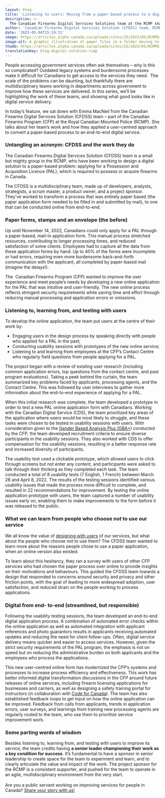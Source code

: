 ```yaml
---
layout: blog
title: 'Listening to users: Moving from a paper-based process to a digital service'
description: >-
  The Canadian Firearms Digital Services Solutions team at the RCMP share their user-centred approach to converting a paper-based service online.
author: 'Canadian Firearms Digital Services Solution (CFDSS) team, RCMP'
date: '2023-05-04T15:19:31'
image: https://articles.alpha.canada.ca/uploads/sites/25/2023/05/RCMPDigitalServicesBlog_Blog_Post-scaled.jpg
image-alt: A graphic illustration of paper files in a folder moving to a digital system on a laptop.
thumb: https://articles.alpha.canada.ca/uploads/sites/25/2023/05/RCMPDigitalServicesBlog_Blog_Post-scaled.jpg
translationKey: blog-digital-solution-rcmp
---
```


<p>People accessing government services often ask themselves &#8211; why is this so complicated? Outdated legacy systems and burdensome processes make it difficult for Canadians to get access to the services they need.&nbsp; The scale of the problems can be daunting, but thankfully there are multidisciplinary teams working in departments across government to improve how these services are delivered. In this series, we’ll be highlighting the work of these teams, and showing what good looks like in digital service delivery.&nbsp;</p>



<p>In today’s feature, we sat down with Emma MacNeil from the Canadian Firearms Digital Services Solution (CFDSS) team – part of the Canadian Firearms Program (CFP) at the Royal Canadian Mounted Police (RCMP). She talks about her team&#8217;s work and how they applied a user-centred approach to convert a paper-based process to an end-to-end digital service.</p>



<h3 class="wp-block-heading" id="h-untangling-an-acronym-cfdss-and-the-work-they-do"><strong>Untangling an acronym: CFDSS and the work they do&nbsp;</strong></h3>



<p>The Canadian Firearms Digital Services Solution (CFDSS) team is a small but mighty group in the RCMP, who have been working to design a digital solution to a paper-based problem: applying for a Possession and Acquisition Licence (PAL), which is required to possess or acquire firearms in Canada.&nbsp;</p>



<p>The CFDSS is a multidisciplinary team, made up of developers, analysts, strategists, a scrum master, a product owner, and a project sponsor. They’ve worked to transform a process that was entirely paper based (the paper application form needed to be filled in and submitted by mail), to one that can be conducted online from end-to-end.&nbsp;</p>



<h3 class="wp-block-heading" id="h-paper-forms-stamps-and-an-envelope-the-before"><strong>Paper forms, stamps and an envelope (the before)</strong></h3>



<p>Up until November 14, 2022, Canadians could only apply for a PAL through a paper-based, mail-in application form. This manual process stretched resources, contributing to longer processing times, and reduced satisfaction of some clients. Employees had to capture all the data from these application forms by hand. Up to 40% of the forms were incomplete or had errors, requiring even more burdensome back-and-forth communication with the applicant, all completed by paper-based mail (imagine the delays!).&nbsp;</p>



<p>The &nbsp;Canadian Firearms Program (CFP) wanted to improve the user experience and meet people’s needs by developing a new online application for the PAL that was intuitive and user-friendly. The new online process reflects stringent security requirements while saving time and effort through reducing manual processing and application errors or omissions.&nbsp;&nbsp;</p>



<h3 class="wp-block-heading"><strong>Listening to, learning from, and testing with users</strong></h3>



<p>To develop the online application, the team put users at the centre of their work by:&nbsp;</p>



<ul>
<li>Engaging users in the design process by speaking directly with people who applied for a PAL in the past;</li>



<li>Conducting usability sessions with prototypes of the new online service; </li>



<li>Listening to and learning from employees at the CFP’s Contact Centre who regularly field questions from people applying for a PAL.</li>
</ul>



<p>The project began with a review of existing user research (including common application errors, top questions from the contact centre, and past program evaluations). Taking a peek behind the curtain, the team summarized key problems faced by applicants, processing agents, and the Contact Centre. This was followed by user interviews to gather more information about the end-to-end experience of applying for a PAL.&nbsp;</p>



<p>When this initial research was complete, the team developed a prototype in order to test a new PAL online application form with Canadians. Working with the Canadian Digital Service (CDS), the team prioritized key areas of the application where users would be most likely to struggle, and these tasks were chosen to be tested in usability sessions with users. With consideration given to the <a href="https://women-gender-equality.canada.ca/en/gender-based-analysis-plus/what-gender-based-analysis-plus.html" target="_blank" rel="noreferrer noopener">Gender Based Analysis Plus (GBA+</a>) conducted by the CFP, the team developed recruitment criteria to ensure diverse participants in the usability sessions. They also worked with CDS to offer compensation for the usability sessions, resulting in a better response rate and increased diversity of participants.&nbsp;</p>



<p>The usability test used a clickable prototype, which allowed users to click through screens but not enter any content, and participants were asked to talk through their thinking as they completed each task. The team conducted a total of 8 usability tests (7 English, 1 French) between March 28 and April 8, 2022. The results of the testing sessions identified various usability issues that made the process more difficult to complete, and resulted in 22 recommendations for improvement. By testing the online application prototype with users, the team captured a number of usability issues early on, enabling them to make improvements to the form before it was released to the public.&nbsp;</p>



<h3 class="wp-block-heading"><strong>What we can learn from people who choose <em>not </em>to use our service</strong></h3>



<p>We all know the value of <a href="https://www.canada.ca/en/government/system/digital-government/government-canada-digital-standards.html" target="_blank" rel="noreferrer noopener">designing with users</a> of our services, but what about the people who choose <em>not </em>to use them? The CFDSS team wanted to learn more about the reasons people chose to use a paper application, when an online version also existed.&nbsp;</p>



<p>To learn about this hesitancy, they ran a survey with users of other CFP services who had chosen the paper process over online to provide insights on their motivations and behaviours. This guided the CFDSS team towards a design that responded to concerns around security and privacy and other friction points, with the goal of leading to more widespread adoption, user satisfaction, and reduced strain on the people working to process applications.</p>



<h3 class="wp-block-heading"><strong>Digital from end- to-end (streamlined, but responsible) </strong></h3>



<p>Following the usability testing sessions, the team developed an end-to-end digital application process. A combination of automated error checks within the online application as well as automated integration with applicant references and photo guarantors results in applicants receiving automated updates and reducing the need for client follow-ups. Often, digital service delivery means quicker and easier to access services. However, given the strict security requirements of the PAL program, the emphasis is not on speed but on reducing the administrative burden on both applicants and the employees who process the applications.&nbsp;</p>



<p>This new user-centred online form has modernized the CFP’s systems and processes to increase process efficiency and effectiveness. This work has better informed digital transformation discussions in the CFP around future releases of online services, including firearm licensing applications for businesses and carriers, as well as designing a safety training portal for instructors (in collaboration with <a href="https://codefor.ca/" target="_blank" rel="noreferrer noopener">Code for Canada</a>). The team has also established feedback loops to get input on how the online application can be improved. Feedback from calls from applicants, trends in application errors, user surveys, and learnings from training new processing agents are regularly routed to the team, who use them to prioritize service improvement work.&nbsp;</p>



<h3 class="wp-block-heading"><strong>Some parting words of wisdom&nbsp;</strong></h3>



<p>Besides listening to, learning from, and testing with users to improve its service, the team credits having <strong>a senior leader championing their work as a key condition for success</strong>. It’s fundamental to have a sponsor in senior leadership to create space for the team to experiment and learn, and to clearly articulate the value and impact of the work. The project sponsor for the RCMP is a consistent supporter, and pushed for the team to operate in an agile, multidisciplinary environment from the very start.&nbsp;<br><br>Are you a public servant working on improving services for people in Canada? <a href="mailto:CDS-SNC@tbs-sct.gc.ca" target="_blank" rel="noreferrer noopener">Share your story with us!</a></p>

